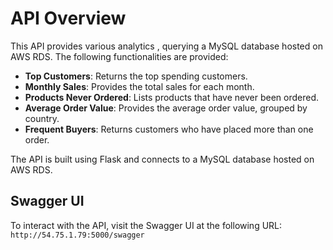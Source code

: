 # API Overview

This API provides various analytics , querying a MySQL database hosted on AWS RDS. The following functionalities are provided:

- **Top Customers**: Returns the top spending customers.
- **Monthly Sales**: Provides the total sales for each month.
- **Products Never Ordered**: Lists products that have never been ordered.
- **Average Order Value**: Provides the average order value, grouped by country.
- **Frequent Buyers**: Returns customers who have placed more than one order.

The API is built using Flask and connects to a MySQL database hosted on AWS RDS.

## Swagger UI
To interact with the API, visit the Swagger UI at the following URL:  
`http://54.75.1.79:5000/swagger`